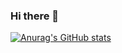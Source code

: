 ### Hi there 👋

[![Anurag's GitHub stats](https://github-readme-stats.vercel.app/api?username=jeppesrc&count_private=true&show_icons=true&theme=onedark&locale=en)](https://github.com/anuraghazra/github-readme-stats)
